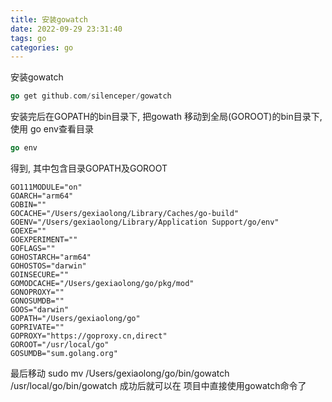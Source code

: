 ```yaml
---
title: 安装gowatch
date: 2022-09-29 23:31:40
tags: go
categories: go
---
```


安装gowatch

<!--more-->

```go
go get github.com/silenceper/gowatch
```

安装完后在GOPATH的bin目录下, 把gowath 移动到全局(GOROOT)的bin目录下, 使用 go env查看目录

```go
go env
```
得到, 其中包含目录GOPATH及GOROOT

```
GO111MODULE="on"
GOARCH="arm64"
GOBIN=""
GOCACHE="/Users/gexiaolong/Library/Caches/go-build"
GOENV="/Users/gexiaolong/Library/Application Support/go/env"
GOEXE=""
GOEXPERIMENT=""
GOFLAGS=""
GOHOSTARCH="arm64"
GOHOSTOS="darwin"
GOINSECURE=""
GOMODCACHE="/Users/gexiaolong/go/pkg/mod"
GONOPROXY=""
GONOSUMDB=""
GOOS="darwin"
GOPATH="/Users/gexiaolong/go"
GOPRIVATE=""
GOPROXY="https://goproxy.cn,direct"
GOROOT="/usr/local/go"
GOSUMDB="sum.golang.org"
```
最后移动 sudo mv /Users/gexiaolong/go/bin/gowatch  /usr/local/go/bin/gowatch 成功后就可以在 项目中直接使用gowatch命令了

